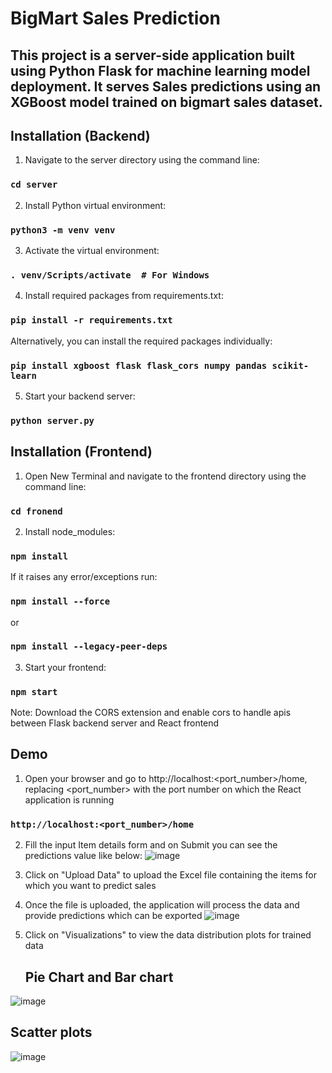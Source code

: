 
# BigMart Sales Prediction

## This project is a server-side application built using Python Flask for machine learning model deployment. It serves Sales predictions using an XGBoost model trained on bigmart sales dataset.

## Installation (Backend)
1. Navigate to the server directory using the command line:
### `cd server`

2. Install Python virtual environment:
### `python3 -m venv venv`

3. Activate the virtual environment:
### `. venv/Scripts/activate  # For Windows`

4. Install required packages from requirements.txt:
### `pip install -r requirements.txt`

Alternatively, you can install the required packages individually:
### `pip install xgboost flask flask_cors numpy pandas scikit-learn`

5. Start your backend server:
### `python server.py`

## Installation (Frontend)
1. Open New Terminal and navigate to the frontend directory using the command line:
### `cd fronend`

2. Install node_modules:
### `npm install`
If it raises any error/exceptions run:
### `npm install --force` 
or
### `npm install --legacy-peer-deps`

3. Start your frontend:
### `npm start`

Note: Download the CORS extension and enable cors to handle apis between Flask backend server and React frontend 

## Demo
1. Open your browser and go to http://localhost:<port_number>/home, replacing <port_number> with the port number on which the React application is running
### `http://localhost:<port_number>/home`

2. Fill the input Item details form and on Submit you can see the predictions value like below:
   ![image](https://github.com/nvishwak03/SalesPrediction/assets/157331939/e2beab13-417f-4269-b487-c6e8704c2a7c)

3. Click on "Upload Data" to upload the Excel file containing the items for which you want to predict sales
4. Once the file is uploaded, the application will process the data and provide predictions which can be exported
   ![image](https://github.com/nvishwak03/SalesPrediction/assets/157331939/36d2419b-46d5-4023-a523-ab53426d52de)
5. Click on "Visualizations" to view the data distribution plots for trained data
   ## Pie Chart and Bar chart
![image](https://github.com/nvishwak03/SalesPrediction/assets/157331939/d3054298-8174-41df-93ca-e2f34bc88b3b)
   ## Scatter plots
![image](https://github.com/nvishwak03/SalesPrediction/assets/157331939/5d9508d8-c85c-40df-9a31-0cb8e28888ac)




